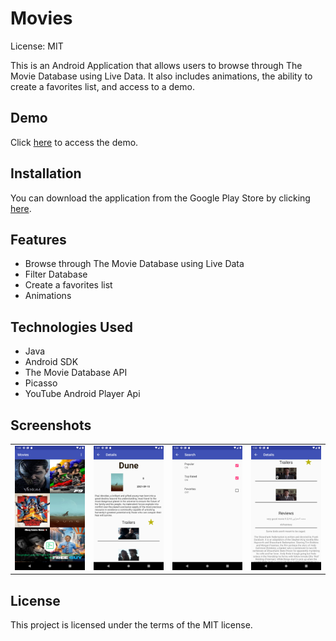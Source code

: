 # Movies

License: MIT

This is an Android Application that allows users to browse through The Movie Database using Live Data. It also includes animations, the ability to create a favorites list, and access to a demo.

## Demo

Click [here](https://www.youtube.com/watch?v=qZCzzIzZq6Q) to access the demo.

## Installation

You can download the application from the Google Play Store by clicking [here](https://play.google.com/store/apps/details?id=gemenielabs.movies).

## Features

- Browse through The Movie Database using Live Data
- Filter Database
- Create a favorites list
- Animations

## Technologies Used

- Java
- Android SDK
- The Movie Database API
- Picasso
- YouTube Android Player Api

## Screenshots

<table>
  <tr>
    <td><img src="https://github.com/HatmanStack/android-movies/blob/main/pics/movies.png" alt="Image 1"></td>
    <td><img src="https://github.com/HatmanStack/android-movies/blob/main/pics/movies1.png" alt="Image 2"></td>
    <td><img src="https://github.com/HatmanStack/android-movies/blob/main/pics/movies2.png" alt="Image 3"></td>
    <td><img src="https://github.com/HatmanStack/android-movies/blob/main/pics/movies3.png" alt="Image 3"></td>
  </tr>
</table>

## License

This project is licensed under the terms of the MIT license.
